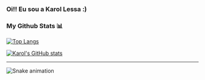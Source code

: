 ### Oi!! Eu sou a Karol Lessa  :)


  
  <div>
  <h3>My Github Stats 📊</h3>
 
[![Top Langs](https://github-readme-stats.vercel.app/api/top-langs/?username=karolllopes&show_icons=true&theme=dracula)](https://github.com/karolllopes/github-readme-stats)
  <p align="left" display="flex">
<a href="http://www.github.com/karolllopes"><img src="https://github-readme-stats.vercel.app/api?username=karolllopes&show_icons=true&hide=&count_private=true&title_color=0891b2&text_color=ffffff&icon_color=0891b2&bg_color=1c1917&hide_border=true&show_icons=true" alt="Karol's GitHub stats" /></a>

</p>
<hr>
</div>

  <!--animação-->
![Snake animation](https://github.com/rafaballerini2/rafaballerini2/blob/output/github-contribution-grid-snake.svg)
